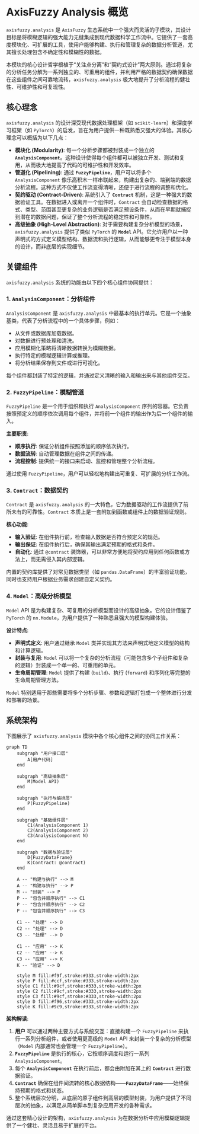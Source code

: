 # AxisFuzzy Analysis 概览

`axisfuzzy.analysis` 是 `AxisFuzzy` 生态系统中一个强大而灵活的子模块，其设计目标是将模糊逻辑的强大能力无缝集成到现代数据科学工作流中。它提供了一套高度模块化、可扩展的工具，使用户能够构建、执行和管理复杂的数据分析管道，尤其擅长处理包含不确定性和模糊性的数据。

本模块的核心设计哲学根植于“关注点分离”和“契约式设计”两大原则。通过将复杂的分析任务分解为一系列独立的、可重用的组件，并利用严格的数据契约确保数据在这些组件之间可靠地流转，`axisfuzzy.analysis` 极大地提升了分析流程的健壮性、可维护性和可复现性。

## 核心理念

`axisfuzzy.analysis` 的设计深受现代数据处理框架（如 `scikit-learn`）和深度学习框架（如 `PyTorch`）的启发，旨在为用户提供一种既熟悉又强大的体验。其核心理念可以概括为以下几点：

- **模块化 (Modularity)**: 每一个分析步骤都被封装成一个独立的 **`AnalysisComponent`**。这种设计使得每个组件都可以被独立开发、测试和复用，从而极大地提高了代码的可维护性和开发效率。
- **管道化 (Pipelining)**: 通过 **`FuzzyPipeline`**，用户可以将多个 `AnalysisComponent` 像乐高积木一样串联起来，构建出复杂的、端到端的数据分析流程。这种方式不仅使工作流变得清晰，还便于进行流程的调整和优化。
- **契约驱动 (Contract-Driven)**: 系统引入了 **`Contract`** 机制，这是一种强大的数据验证工具。在数据进入或离开一个组件时，`Contract` 会自动检查数据的格式、类型、范围甚至更复杂的业务逻辑是否满足预设条件，从而在早期就捕捉到潜在的数据问题，保证了整个分析流程的稳定性和可靠性。
- **高级抽象 (High-Level Abstraction)**: 对于需要构建复杂分析模型的场景，`axisfuzzy.analysis` 提供了类似 `PyTorch` 的 **`Model`** API。它允许用户以一种声明式的方式定义模型结构、数据流和执行逻辑，从而能够更专注于模型本身的设计，而非底层的实现细节。

## 关键组件

`axisfuzzy.analysis` 系统的功能由以下四个核心组件协同提供：

### 1. `AnalysisComponent`：分析组件

`AnalysisComponent` 是 `axisfuzzy.analysis` 中最基本的执行单元。它是一个抽象基类，代表了分析流程中的一个具体步骤，例如：

- 从文件或数据库加载数据。
- 对数据进行预处理和清洗。
- 应用模糊化策略将清晰数据转换为模糊数据。
- 执行特定的模糊逻辑计算或推理。
- 将分析结果保存到文件或进行可视化。

每个组件都封装了特定的逻辑，并通过定义清晰的输入和输出来与其他组件交互。

### 2. `FuzzyPipeline`：模糊管道

`FuzzyPipeline` 是一个用于组织和执行 `AnalysisComponent` 序列的容器。它负责按照预定义的顺序依次调用每个组件，并将前一个组件的输出作为后一个组件的输入。

**主要职责**:
- **顺序执行**: 保证分析组件按照添加的顺序依次执行。
- **数据流转**: 自动管理数据在组件之间的传递。
- **流程控制**: 提供统一的接口来启动、监控和管理整个分析流程。

通过使用 `FuzzyPipeline`，用户可以轻松地构建出可重复、可扩展的分析工作流。

### 3. `Contract`：数据契约

`Contract` 是 `axisfuzzy.analysis` 的一大特色，它为数据驱动的工作流提供了前所未有的可靠性。`Contract` 本质上是一套附加到函数或组件上的数据验证规则。

**核心功能**:
- **输入验证**: 在组件执行前，检查输入数据是否符合预定义的规范。
- **输出保证**: 在组件执行后，确保其输出满足预期的格式和条件。
- **自动化**: 通过 `@contract` 装饰器，可以非常方便地将契约应用到任何函数或方法上，而无需侵入其内部逻辑。

内置的契约库提供了对常见数据类型（如 `pandas.DataFrame`）的丰富验证功能，同时也支持用户根据业务需求创建自定义契约。

### 4. `Model`：高级分析模型

`Model` API 是为构建复杂、可复用的分析模型而设计的高级抽象。它的设计借鉴了 `PyTorch` 的 `nn.Module`，为用户提供了一种熟悉且强大的模型构建体验。

**设计特点**:
- **声明式定义**: 用户通过继承 `Model` 类并实现其方法来声明式地定义模型的结构和计算逻辑。
- **封装与复用**: `Model` 可以将一个复杂的分析流程（可能包含多个子组件和复杂的逻辑）封装成一个单一的、可重用的单元。
- **生命周期管理**: `Model` 提供了构建 (`build`)、执行 (`forward`) 和序列化等完整的生命周期管理方法。

`Model` 特别适用于那些需要将多个分析步骤、参数和逻辑打包成一个整体进行分发和部署的场景。

## 系统架构

下图展示了 `axisfuzzy.analysis` 模块中各个核心组件之间的协同工作关系：

```mermaid
graph TD
    subgraph "用户接口层"
        A[用户代码]
    end

    subgraph "高级抽象层"
        M(Model API)
    end

    subgraph "执行与编排层"
        P(FuzzyPipeline)
    end

    subgraph "基础组件层"
        C1(AnalysisComponent 1)
        C2(AnalysisComponent 2)
        C3(AnalysisComponent N)
    end

    subgraph "数据与验证层"
        D{FuzzyDataFrame}
        K(Contract: @contract)
    end

    A -- "构建与执行" --> M
    A -- "构建与执行" --> P
    M -- "封装" --> P
    P -- "包含并顺序执行" --> C1
    P -- "包含并顺序执行" --> C2
    P -- "包含并顺序执行" --> C3

    C1 -- "处理" --> D
    C2 -- "处理" --> D
    C3 -- "处理" --> D

    C1 -- "应用" --> K
    C2 -- "应用" --> K
    C3 -- "应用" --> K
    K -- "验证" --> D

    style M fill:#f9f,stroke:#333,stroke-width:2px
    style P fill:#ccf,stroke:#333,stroke-width:2px
    style C1 fill:#9cf,stroke:#333,stroke-width:2px
    style C2 fill:#9cf,stroke:#333,stroke-width:2px
    style C3 fill:#9cf,stroke:#333,stroke-width:2px
    style D fill:#f96,stroke:#333,stroke-width:2px
    style K fill:#9c9,stroke:#333,stroke-width:2px
```

**架构解读**:

1.  **用户** 可以通过两种主要方式与系统交互：直接构建一个 `FuzzyPipeline` 来执行一系列分析组件，或者使用更高级的 `Model` API 来封装一个复杂的分析模型（`Model` 内部通常也会管理一个 `FuzzyPipeline`）。
2.  **`FuzzyPipeline`** 是执行的核心，它按顺序调度和运行一系列 `AnalysisComponent`。
3.  每个 **`AnalysisComponent`** 在执行前后，都会由附加在其上的 **`Contract`** 进行数据验证。
4.  **`Contract`** 确保在组件间流转的核心数据结构——**`FuzzyDataFrame`**——始终保持预期的格式和状态。
5.  整个系统层次分明，从底层的原子组件到高层的模型封装，为用户提供了不同层次的抽象，以满足从简单脚本到复杂应用开发的各种需求。

通过这套精心设计的架构，`axisfuzzy.analysis` 为在数据分析中应用模糊逻辑提供了一个健壮、灵活且易于扩展的平台。